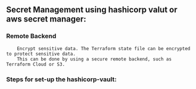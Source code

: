 ## Secret Management using hashicorp valut or aws secret manager:

###  Remote Backend

        Encrypt sensitive data. The Terraform state file can be encrypted to protect sensitive data.
        This can be done by using a secure remote backend, such as Terraform Cloud or S3.


### Steps for set-up the hashicorp-vault:

    
